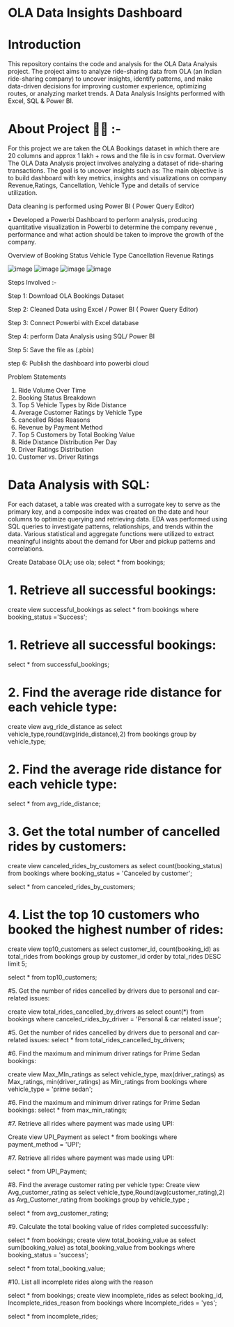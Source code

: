# OLA Data Insights Dashboard

# Introduction
This repository contains the code and analysis for the OLA Data Analysis project. The project aims to analyze ride-sharing data from OLA (an Indian ride-sharing company) to uncover insights, identify patterns, and make data-driven decisions for improving customer experience, optimizing routes, or analyzing market trends. A Data Analysis Insights performed with Excel, SQL & Power BI.

# About Project 👨‍💻 :- 

For this project we are taken the OLA Bookings dataset in which there are 20 columns and approx 1 lakh + rows and the file is in csv format.
Overview
The OLA Data Analysis project involves analyzing a dataset of ride-sharing transactions. The goal is to uncover insights such as:
The main objective is to build dashboard with key metrics, insights and visualizations on company Revenue,Ratings, Cancellation, Vehicle Type and details of service utilization.

Data cleaning is performed using Power BI ( Power Query Editor)

• Developed a Powerbi Dashboard to perform analysis, producing quantitative visualization in Powerbi to determine the company revenue , performance and what action should be taken to improve the growth of the company.


Overview of Booking Status
Vehicle Type
Cancellation
Revenue
Ratings

![image](https://github.com/user-attachments/assets/0c87d4f0-3c99-4368-aaaf-2db7aed29f67)
![image](https://github.com/user-attachments/assets/559f5e46-e755-4105-bb14-aa36386675d3)
![image](https://github.com/user-attachments/assets/772e0211-11ce-442c-9408-81ea68534f65)
![image](https://github.com/user-attachments/assets/12c2cd55-51cf-4f4e-a7d2-e1e0283ff275)


Steps Involved :- 

Step 1: Download OLA Bookings Dataset

Step 2: Cleaned Data using Excel / Power BI ( Power Query Editor)

Step 3: Connect Powerbi with Excel database 

Step 4: perform Data Analysis using SQL/ Power BI

Step 5: Save the file as (.pbix)

step 6: Publish the dashboard into powerbi cloud


Problem Statements
1. Ride Volume Over Time
2. Booking Status Breakdown
3. Top 5 Vehicle Types by Ride Distance
4. Average Customer Ratings by Vehicle Type
5. cancelled Rides Reasons
6. Revenue by Payment Method
7. Top 5 Customers by Total Booking Value
8. Ride Distance Distribution Per Day
9. Driver Ratings Distribution
10. Customer vs. Driver Ratings
    

# Data Analysis with SQL:
For each dataset, a table was created with a surrogate key to serve as the primary key, and a composite index was created on the date and hour columns to optimize querying and retrieving data.
EDA was performed using SQL queries to investigate patterns, relationships, and trends within the data. Various statistical and aggregate functions were utilized to extract meaningful insights about the demand for Uber and pickup patterns and correlations.

Create Database OLA;
use ola;
select * from bookings;

 # 1. Retrieve all successful bookings:
 
create view successful_bookings as 
 select * from bookings 
 where booking_status ='Success';
 
 
  # 1. Retrieve all successful bookings:

 select * from successful_bookings;
 
 # 2. Find the average ride distance for each vehicle type:
 create view avg_ride_distance as
 select vehicle_type,round(avg(ride_distance),2)
 from bookings
 group by vehicle_type;
 
  # 2. Find the average ride distance for each vehicle type:

 select * from avg_ride_distance;
 
 
# 3. Get the total number of cancelled rides by customers:


create view canceled_rides_by_customers as
select  count(booking_status) from bookings
where booking_status = 'Canceled by customer';

select * from canceled_rides_by_customers;

# 4. List the top  10 customers who booked the highest number of rides:

create view top10_customers as 
select customer_id, count(booking_id) as total_rides from bookings
group by customer_id
order by total_rides DESC
limit 5;


select * from top10_customers;



 #5. Get the number of rides cancelled by drivers due to personal and car-related issues:
 
 create view total_rides_cancelled_by_drivers as
 select count(*) from bookings
 where canceled_rides_by_driver = 'Personal & car related issue';
 
 
  #5. Get the number of rides cancelled by drivers due to personal and car-related issues:
select * from total_rides_cancelled_by_drivers;
 
 
 #6. Find the maximum and minimum driver ratings for Prime Sedan bookings:
 
 create view  Max_MIn_ratings as
 select vehicle_type, max(driver_ratings) as Max_ratings, min(driver_ratings) as Min_ratings
from bookings
 where vehicle_type = 'prime sedan';
 
  #6. Find the maximum and minimum driver ratings for Prime Sedan bookings:
  select * from max_min_ratings;
 
 #7. Retrieve all rides where payment was made using UPI:
 
 Create view UPI_Payment as 
 select * from bookings where payment_method = 'UPI';
 
 
  #7. Retrieve all rides where payment was made using UPI:

 select * from UPI_Payment;
 
 #8. Find the average customer rating per vehicle type:
 Create view Avg_customer_rating as
 select vehicle_type,Round(avg(customer_rating),2) as Avg_Customer_rating from bookings
 group by vehicle_type ;
 
 select * from avg_customer_rating;
 
 #9. Calculate the total booking value of rides completed successfully:
 
 select * from bookings;
 create view total_booking_value as
 select sum(booking_value) as total_booking_value from bookings
 where booking_status = 'success';
 
 select * from total_booking_value;
 
 #10. List all incomplete rides along with the reason
 
 select * from bookings;
 create view  incomplete_rides as
 select booking_id, Incomplete_rides_reason from bookings
 where Incomplete_rides = 'yes';
 
 select * from incomplete_rides;



